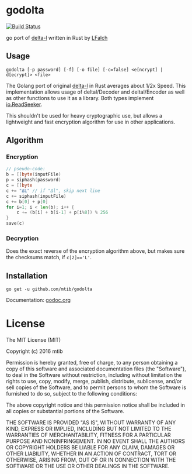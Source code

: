 # godolta
[![Build Status](https://travis-ci.org/mtib/godolta.svg?branch=master)](https://travis-ci.org/mtib/godolta)

go port of [delta-l](https://github.com/LFalch/delta-l) written in Rust by [LFalch](https://github.com/LFalch)

## Usage
    godolta [-p password] [-f] [-o file] [-c=false] <e[ncrypt] | d[ecrypt]> <file>

The Golang port of original [delta-l](https://github.com/LFalch/delta-l) in Rust averages about 1/2x Speed.
This implementation allows usage of deltal/Decoder and deltal/Encoder as well as other functions to use it as a library. Both types implement [io.ReadSeeker](https://golang.org/pkg/io/#ReadSeeker).

This shouldn't be used for heavy cryptographic use, but allows a lightweight and fast encryption algorithm for use in other applications.
## Algorithm
### Encryption
```go
// pseudo-code:
b = []byte(inputFile)
p = siphash(password)
c = []byte
c += "ΔL" // if "Δl", skip next line
c += siphash(inputFile)
c += b[0] + p[0]
for i=1; i < len(b); i++ {
    c += (b[i] + b[i-1] + p[i%8]) % 256
}
save(c)
```
### Decryption
Does the exact reverse of the encryption algorithm above, but makes sure the checksums match, if ```c[2]=='L'```.

## Installation
```
go get -u github.com/mtib/godolta
```
Documentation: [godoc.org](https://godoc.org/github.com/mtib/godolta/deltal)

# License
The MIT License (MIT)

Copyright (c) 2016 mtib

Permission is hereby granted, free of charge, to any person obtaining a copy of this software and associated documentation files (the "Software"), to deal in the Software without restriction, including without limitation the rights to use, copy, modify, merge, publish, distribute, sublicense, and/or sell copies of the Software, and to permit persons to whom the Software is furnished to do so, subject to the following conditions:

The above copyright notice and this permission notice shall be included in all copies or substantial portions of the Software.

THE SOFTWARE IS PROVIDED "AS IS", WITHOUT WARRANTY OF ANY KIND, EXPRESS OR IMPLIED, INCLUDING BUT NOT LIMITED TO THE WARRANTIES OF MERCHANTABILITY, FITNESS FOR A PARTICULAR PURPOSE AND NONINFRINGEMENT. IN NO EVENT SHALL THE AUTHORS OR COPYRIGHT HOLDERS BE LIABLE FOR ANY CLAIM, DAMAGES OR OTHER LIABILITY, WHETHER IN AN ACTION OF CONTRACT, TORT OR OTHERWISE, ARISING FROM, OUT OF OR IN CONNECTION WITH THE SOFTWARE OR THE USE OR OTHER DEALINGS IN THE SOFTWARE.
